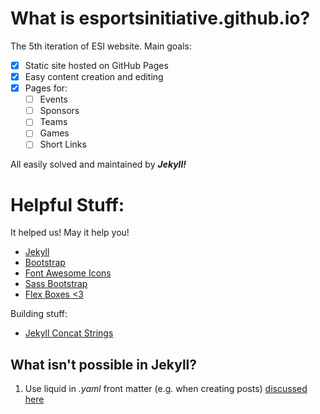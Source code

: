 # What is esportsinitiative.github.io?
The 5th iteration of ESI website. Main goals:

- [x] Static site hosted on GitHub Pages
- [x] Easy content creation and editing
- [x] Pages for:
  - [ ] Events
  - [ ] Sponsors
  - [ ] Teams
  - [ ] Games
  - [ ] Short Links

All easily solved and maintained by ***Jekyll!***


# Helpful Stuff:
It helped us! May it help you!

- [Jekyll](https://jekyllrb.com/)
- [Bootstrap](https://getbootstrap.com/css/)
- [Font Awesome Icons](http://fontawesome.io/icons/)
- [Sass Bootstrap](http://kvurd.com/blog/my-jekyll-blog-setup-bootstrap-sass-pygments/)
- [Flex Boxes <3](https://philipwalton.github.io/solved-by-flexbox/demos/vertical-centering/)

Building stuff:

- [Jekyll Concat Strings](https://stackoverflow.com/questions/23688939/contatenate-append-a-string-to-another-one-in-jekyll-liquid)

## What isn't possible in Jekyll?

1. Use liquid in *.yaml* front matter (e.g. when creating posts) [discussed here](https://stackoverflow.com/questions/14487110/include-jekyll-liquid-template-data-in-a-yaml-variable)
